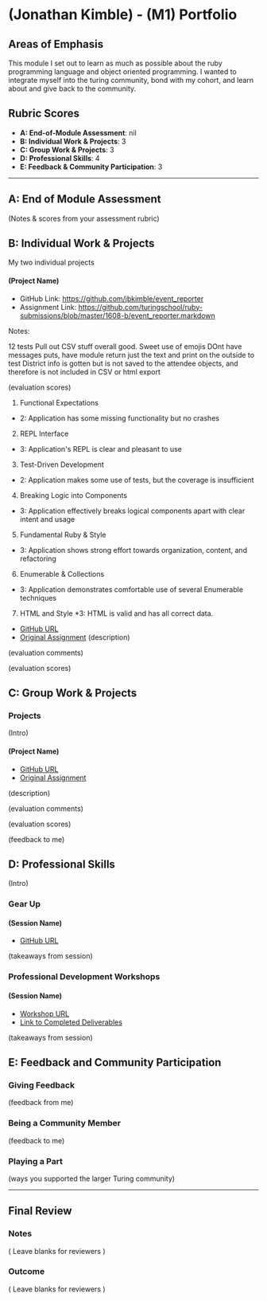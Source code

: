 # (Jonathan Kimble) - (M1) Portfolio

## Areas of Emphasis

This module I set out to learn as much as possible about the ruby programming language and object oriented programming.  I wanted to integrate myself into the turing community, bond with my cohort, and learn about and give back to the community.

## Rubric Scores

* **A: End-of-Module Assessment**: nil
* **B: Individual Work & Projects**: 3
* **C: Group Work & Projects**: 3
* **D: Professional Skills**: 4
* **E: Feedback & Community Participation**: 3

-----------------------

## A: End of Module Assessment

(Notes & scores from your assessment rubric)


## B: Individual Work & Projects

My two individual projects 

#### (Project Name)

* GitHub Link: https://github.com/jbkimble/event_reporter
* Assignment Link: https://github.com/turingschool/ruby-submissions/blob/master/1608-b/event_reporter.markdown

Notes:

12 tests
Pull out CSV stuff
overall good. Sweet use of emojis
DOnt have messages puts, have module return just the text and print on the outside to test
District info is gotten but is not saved to the attendee objects, and therefore is not included in CSV or html export

(evaluation scores)
1. Functional Expectations
  * 2: Application has some missing functionality but no crashes
2. REPL Interface
 * 3: Application's REPL is clear and pleasant to use
3. Test-Driven Development
 * 2: Application makes some use of tests, but the coverage is insufficient
4. Breaking Logic into Components
* 3: Application effectively breaks logical components apart with clear intent and usage
5. Fundamental Ruby & Style
* 3: Application shows strong effort towards organization, content, and refactoring
6. Enumerable & Collections
* 3: Application demonstrates comfortable use of several Enumerable techniques
7. HTML and Style
*3: HTML is valid and has all correct data.

* [GitHub URL](https://github.com/jbkimble/date_night)
* [Original Assignment](https://github.com/turingschool/curriculum/blob/master/source/projects/date_night.markdown)
(description)

(evaluation comments)

(evaluation scores)

## C: Group Work & Projects

### Projects

(Intro)

#### (Project Name)

* [GitHub URL]()
* [Original Assignment]()

(description)

(evaluation comments)

(evaluation scores)

(feedback to me)

## D: Professional Skills
(Intro)

### Gear Up
#### (Session Name)

* [GitHub URL]()

(takeaways from session)


### Professional Development Workshops
#### (Session Name)

* [Workshop URL]()
* [Link to Completed Deliverables]()

(takeaways from session)

## E: Feedback and Community Participation

### Giving Feedback

(feedback from me)

### Being a Community Member

(feedback to me)

### Playing a Part

(ways you supported the larger Turing community)

------------------

## Final Review

### Notes

( Leave blanks for reviewers )

### Outcome

( Leave blanks for reviewers )
